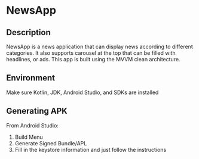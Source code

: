 # NewsApp

## Description
NewsApp is a news application that can display news according to different categories. It also supports carousel at the
top that can be filled with headlines, or ads. This app is built using the MVVM clean architecture.

## Environment
Make sure Kotlin, JDK, Android Studio, and SDKs are installed

## Generating APK
From Android Studio:
1. Build Menu
2. Generate Signed Bundle/APL
3. Fill in the keystore information and just follow the instructions
